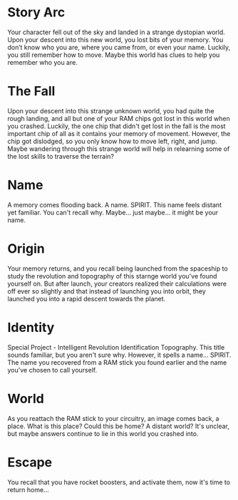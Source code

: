 # Story Arc

Your character fell out of the sky and landed in a strange dystopian world. Upon your descent into this new world, you lost bits of your memory. You don’t know who you are, where you came from, or even your name. Luckily, you still remember how to move. Maybe this world has clues to help you remember who you are.


# The Fall

Upon your descent into this strange unknown world, you had quite the rough landing, and all but one of your RAM chips got lost in this world when you crashed. Luckily, the one chip that didn't get lost in the fall is the most important chip of all as it contains your memory of movement. However, the chip got dislodged, so you only know how to move left, right, and jump. Maybe wandering through this strange world will help in relearning some of the lost skills to traverse the terrain?

# Name

A memory comes flooding back. A name. SPIRIT. This name feels distant yet familiar. You can't recall why. Maybe... just maybe... it might be your name.

# Origin

Your memory returns, and you recall being launched from the spaceship to study the revolution and topography of this starnge world you've found yourself on. But after launch, your creators realized their calculations were off ever so slightly and that instead of launching you into orbit, they launched you into a rapid descent towards the planet.

# Identity

Special Project - Intelligent Revolution Identification Topography. This title sounds familiar, but you aren't sure why. However, it spells a name... SPIRIT. The name you recovered from a RAM stick you found earlier and the name you've chosen to call yourself.

# World

As you reattach the RAM stick to your circuitry, an image comes back, a place. What is this place? Could this be home? A distant world? It's unclear, but maybe answers continue to lie in this world you crashed into.

# Escape

You recall that you have rocket boosters, and activate them, now it's time to return home...
